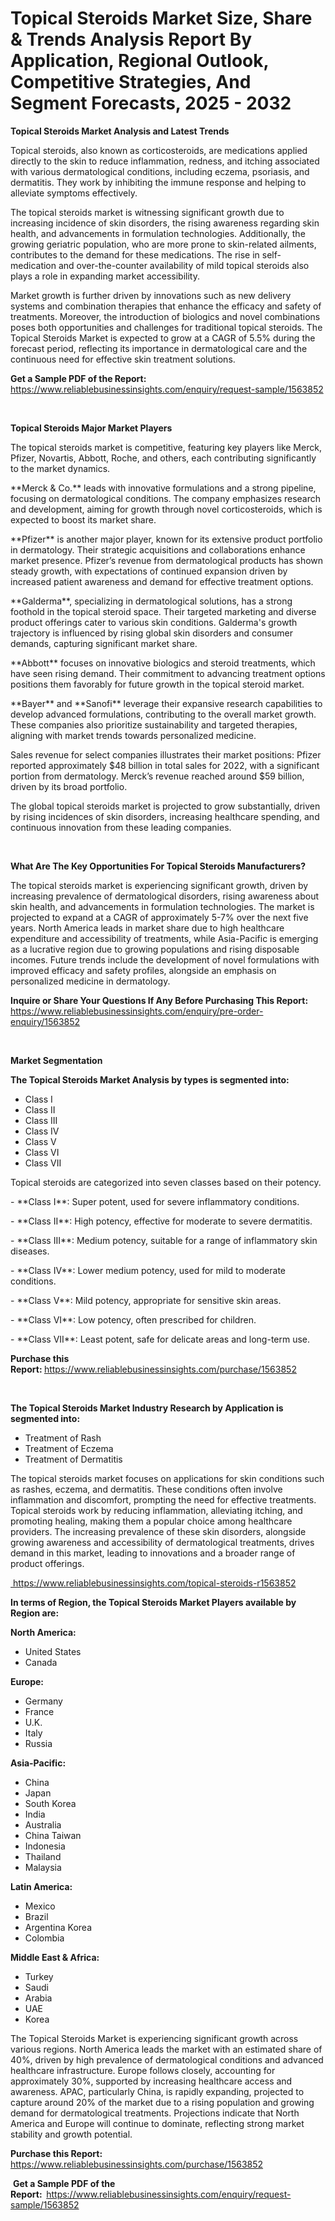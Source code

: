 <p><h1>Topical Steroids Market Size, Share & Trends Analysis Report By Application, Regional Outlook, Competitive Strategies, And Segment Forecasts, 2025 - 2032</h1></p><p><strong>Topical Steroids Market Analysis and Latest Trends</strong></p>
<p><p>Topical steroids, also known as corticosteroids, are medications applied directly to the skin to reduce inflammation, redness, and itching associated with various dermatological conditions, including eczema, psoriasis, and dermatitis. They work by inhibiting the immune response and helping to alleviate symptoms effectively.</p><p>The topical steroids market is witnessing significant growth due to increasing incidence of skin disorders, the rising awareness regarding skin health, and advancements in formulation technologies. Additionally, the growing geriatric population, who are more prone to skin-related ailments, contributes to the demand for these medications. The rise in self-medication and over-the-counter availability of mild topical steroids also plays a role in expanding market accessibility.</p><p>Market growth is further driven by innovations such as new delivery systems and combination therapies that enhance the efficacy and safety of treatments. Moreover, the introduction of biologics and novel combinations poses both opportunities and challenges for traditional topical steroids. The Topical Steroids Market is expected to grow at a CAGR of 5.5% during the forecast period, reflecting its importance in dermatological care and the continuous need for effective skin treatment solutions.</p></p>
<p><strong>Get a Sample PDF of the Report:&nbsp;</strong> <a href="https://www.reliablebusinessinsights.com/enquiry/request-sample/1563852?utm_campaign=2290&utm_medium=2&utm_source=Github&utm_content=ia&utm_term=19042025&utm_id=topical-steroids">https://www.reliablebusinessinsights.com/enquiry/request-sample/1563852</a></p>
<p>&nbsp;</p>
<p><strong>Topical Steroids Major Market Players</strong></p>
<p><p>The topical steroids market is competitive, featuring key players like Merck, Pfizer, Novartis, Abbott, Roche, and others, each contributing significantly to the market dynamics. </p><p>**Merck & Co.** leads with innovative formulations and a strong pipeline, focusing on dermatological conditions. The company emphasizes research and development, aiming for growth through novel corticosteroids, which is expected to boost its market share.</p><p>**Pfizer** is another major player, known for its extensive product portfolio in dermatology. Their strategic acquisitions and collaborations enhance market presence. Pfizer’s revenue from dermatological products has shown steady growth, with expectations of continued expansion driven by increased patient awareness and demand for effective treatment options.</p><p>**Galderma**, specializing in dermatological solutions, has a strong foothold in the topical steroid space. Their targeted marketing and diverse product offerings cater to various skin conditions. Galderma's growth trajectory is influenced by rising global skin disorders and consumer demands, capturing significant market share.</p><p>**Abbott** focuses on innovative biologics and steroid treatments, which have seen rising demand. Their commitment to advancing treatment options positions them favorably for future growth in the topical steroid market.</p><p>**Bayer** and **Sanofi** leverage their expansive research capabilities to develop advanced formulations, contributing to the overall market growth. These companies also prioritize sustainability and targeted therapies, aligning with market trends towards personalized medicine.</p><p>Sales revenue for select companies illustrates their market positions: Pfizer reported approximately $48 billion in total sales for 2022, with a significant portion from dermatology. Merck’s revenue reached around $59 billion, driven by its broad portfolio.</p><p>The global topical steroids market is projected to grow substantially, driven by rising incidences of skin disorders, increasing healthcare spending, and continuous innovation from these leading companies.</p></p>
<p>&nbsp;</p>
<p><strong>What Are The Key Opportunities For Topical Steroids Manufacturers?</strong></p>
<p><p>The topical steroids market is experiencing significant growth, driven by increasing prevalence of dermatological disorders, rising awareness about skin health, and advancements in formulation technologies. The market is projected to expand at a CAGR of approximately 5-7% over the next five years. North America leads in market share due to high healthcare expenditure and accessibility of treatments, while Asia-Pacific is emerging as a lucrative region due to growing populations and rising disposable incomes. Future trends include the development of novel formulations with improved efficacy and safety profiles, alongside an emphasis on personalized medicine in dermatology.</p></p>
<p><strong>Inquire or Share Your Questions If Any Before Purchasing This Report:</strong> <a href="https://www.reliablebusinessinsights.com/enquiry/pre-order-enquiry/1563852?utm_campaign=2290&utm_medium=2&utm_source=Github&utm_content=ia&utm_term=19042025&utm_id=topical-steroids">https://www.reliablebusinessinsights.com/enquiry/pre-order-enquiry/1563852</a></p>
<p>&nbsp;</p>
<p><strong>Market Segmentation</strong></p>
<p><strong>The Topical Steroids Market Analysis by types is segmented into:</strong></p>
<p><ul><li>Class I</li><li>Class II</li><li>Class III</li><li>Class IV</li><li>Class V</li><li>Class VI</li><li>Class VII</li></ul></p>
<p><p>Topical steroids are categorized into seven classes based on their potency. </p><p>- **Class I**: Super potent, used for severe inflammatory conditions.</p><p>- **Class II**: High potency, effective for moderate to severe dermatitis.</p><p>- **Class III**: Medium potency, suitable for a range of inflammatory skin diseases.</p><p>- **Class IV**: Lower medium potency, used for mild to moderate conditions.</p><p>- **Class V**: Mild potency, appropriate for sensitive skin areas.</p><p>- **Class VI**: Low potency, often prescribed for children.</p><p>- **Class VII**: Least potent, safe for delicate areas and long-term use.</p></p>
<p><strong>Purchase this Report:&nbsp;</strong><a href="https://www.reliablebusinessinsights.com/purchase/1563852?utm_campaign=2290&utm_medium=2&utm_source=Github&utm_content=ia&utm_term=19042025&utm_id=topical-steroids">https://www.reliablebusinessinsights.com/purchase/1563852</a></p>
<p>&nbsp;</p>
<p><strong>The Topical Steroids Market Industry Research by Application is segmented into:</strong></p>
<p><ul><li>Treatment of Rash</li><li>Treatment of Eczema</li><li>Treatment of Dermatitis</li></ul></p>
<p><p>The topical steroids market focuses on applications for skin conditions such as rashes, eczema, and dermatitis. These conditions often involve inflammation and discomfort, prompting the need for effective treatments. Topical steroids work by reducing inflammation, alleviating itching, and promoting healing, making them a popular choice among healthcare providers. The increasing prevalence of these skin disorders, alongside growing awareness and accessibility of dermatological treatments, drives demand in this market, leading to innovations and a broader range of product offerings.</p></p>
<p><a href="https://www.reliablebusinessinsights.com/topical-steroids-r1563852?utm_campaign=2290&utm_medium=2&utm_source=Github&utm_content=ia&utm_term=19042025&utm_id=topical-steroids">&nbsp;https://www.reliablebusinessinsights.com/topical-steroids-r1563852</a></p>
<p><strong>In terms of Region, the Topical Steroids Market Players available by Region are:</strong></p>
<p>
    <p> <strong> North America: </strong>
        <ul>
            <li>United States</li>
            <li>Canada</li>
        </ul>
        </p> 
    <p> <strong> Europe: </strong>
        <ul>
            <li>Germany</li>
            <li>France</li>
            <li>U.K.</li>
            <li>Italy</li>
            <li>Russia</li>
        </ul>
        </p> 
    <p> <strong> Asia-Pacific: </strong>
        <ul>
            <li>China</li>
            <li>Japan</li>
            <li>South Korea</li>
            <li>India</li>
            <li>Australia</li>
            <li>China Taiwan</li>
            <li>Indonesia</li>
            <li>Thailand</li>
            <li>Malaysia</li>
        </ul>
        </p> 
    <p> <strong> Latin America: </strong>
        <ul>
            <li>Mexico</li>
            <li>Brazil</li>
            <li>Argentina Korea</li>
            <li>Colombia</li>
        </ul>
        </p> 
    <p> <strong> Middle East & Africa: </strong>
        <ul>
            <li>Turkey</li>
            <li>Saudi</li>
            <li>Arabia</li>
            <li>UAE</li>
            <li>Korea</li>
        </ul>
    </p>
    </p>
<p><p>The Topical Steroids Market is experiencing significant growth across various regions. North America leads the market with an estimated share of 40%, driven by high prevalence of dermatological conditions and advanced healthcare infrastructure. Europe follows closely, accounting for approximately 30%, supported by increasing healthcare access and awareness. APAC, particularly China, is rapidly expanding, projected to capture around 20% of the market due to a rising population and growing demand for dermatological treatments. Projections indicate that North America and Europe will continue to dominate, reflecting strong market stability and growth potential.</p></p>
<p><strong>Purchase this Report: </strong><a href="https://www.reliablebusinessinsights.com/purchase/1563852?utm_campaign=2290&utm_medium=2&utm_source=Github&utm_content=ia&utm_term=19042025&utm_id=topical-steroids">https://www.reliablebusinessinsights.com/purchase/1563852</a></p>
<p>&nbsp;<strong>Get a Sample PDF of the Report:&nbsp;&nbsp;</strong><a href="https://www.reliablebusinessinsights.com/enquiry/request-sample/1563852?utm_campaign=2290&utm_medium=2&utm_source=Github&utm_content=ia&utm_term=19042025&utm_id=topical-steroids">https://www.reliablebusinessinsights.com/enquiry/request-sample/1563852</a></p>
<p><strong></strong></p>
<p><p></p><p></p><p></p></p>